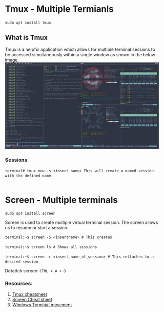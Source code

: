 # Tmux - Multiple Termianls

```shell
sudo apt install tmux
```

## What is Tmux
Tmux is a helpful application which allows for multiple terminal sessions to be accessed simultaneously within a single window as shown in the below image. 
![Tmux multi-terminal](assets/images/tmux-resized-multi.png)


### Sessions
```shell
terminal# tmux new -s <insert name> This will create a named session with the defined name. 


```


# Screen - Multiple terminals

```shell
sudo apt install screen
```

Screen is used to create multiple virtual terminal session. The screen allows us to resume or start a session. 

```shell
terminal:~$ screen -S <insertname> # This creates 

terminal:~$ screen ls # Shows all sessions

terminal:~$ screen -r <insert_name_of_session> # This rettaches to a desired session
``` 

Detattch screen: `CTRL + A + D`




### Resources: 
1. [Tmux cheatsheet](https://tmuxcheatsheet.com/)
2. [Screen Cheat sheet](https://opensource.com/sites/default/files/gated-content/osdc_cheatsheet-screen-2021.4.14.pdf)
3. [Windows Terminal movement](https://learn.microsoft.com/en-us/windows/terminal/panes#resizing-a-pane)

